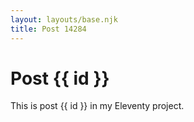 ```yaml
---
layout: layouts/base.njk
title: Post 14284
---
```


# Post {{ id }}

This is post {{ id }} in my Eleventy project.
